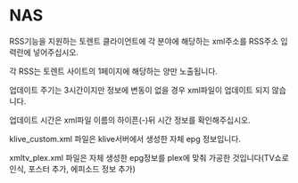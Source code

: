 # NAS

RSS기능을 지원하는 토렌트 클라이언트에 각 분야에 해당하는 xml주소를 RSS주소 입력란에 넣어주십시오.

각 RSS는 토렌트 사이트의 1페이지에 해당하는 양만 노출됩니다.

업데이트 주기는 3시간이지만 정보에 변동이 없을 경우 xml파일이 업데이트 되지 않습니다.

업데이트 시간은 xml파일 이름의 하이픈(-)뒤 시간 정보를 확인해주십시오.

klive_custom.xml 파일은 klive서버에서 생성한 자체 epg 정보입니다.

xmltv_plex.xml 파일은 자체 생성한 epg정보를 plex에 맞춰 가공한 것입니다(TV쇼로 인식, 포스터 추가, 에피소드 정보 추가)
